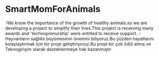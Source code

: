 # SmartMomForAnimals
-We know the importance of the growth of healthy animals.so we are developing a project to simplify their lives.This project is receiving many awards and 'technoprenurship' were entitled to receive support.
-Hayvanların sağlıklı büyümesinin önemini biliyoruz.Bu yüzden hayatlarını kolaylaştırmak için bir proje geliştiriyoruz.Bu proje bir çok ödül almış ve Teknogirişim olarak desteklenmeye hak kazanmıştır
